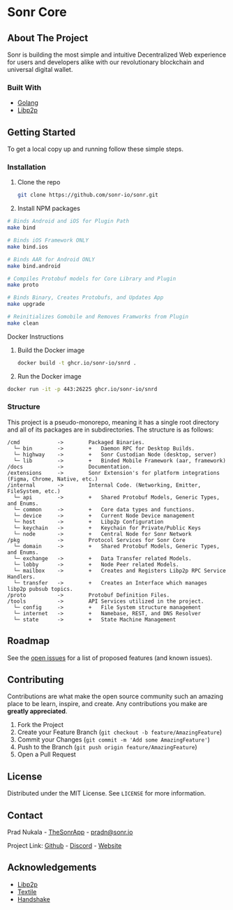 # Sonr Core

## About The Project

Sonr is building the most simple and intuitive Decentralized Web experience for users and developers alike with our revolutionary blockchain and universal digital wallet.

### Built With

- [Golang](https://go.dev)
- [Libp2p](https://libp2p.io)

<!-- GETTING STARTED -->

## Getting Started

To get a local copy up and running follow these simple steps.

### Installation

1. Clone the repo

   ```sh
   git clone https://github.com/sonr-io/sonr.git
   ```

2. Install NPM packages

  ```bash
  # Binds Android and iOS for Plugin Path
  make bind

  # Binds iOS Framework ONLY
  make bind.ios

  # Binds AAR for Android ONLY
  make bind.android

  # Compiles Protobuf models for Core Library and Plugin
  make proto

  # Binds Binary, Creates Protobufs, and Updates App
  make upgrade

  # Reinitializes Gomobile and Removes Framworks from Plugin
  make clean
  ```

Docker Instructions

1. Build the Docker image

   ```sh
   docker build -t ghcr.io/sonr-io/snrd .
   ```

2. Run the Docker image

  ```sh
  docker run -it -p 443:26225 ghcr.io/sonr-io/snrd
  ```

### Structure

This project is a pseudo-monorepo, meaning it has a single root directory and all of its packages are in subdirectories. The structure is as follows:

``` text
/cmd            ->        Packaged Binaries.
  └─ bin        ->        +   Daemon RPC for Desktop Builds.
  └─ highway    ->        +   Sonr Custodian Node (desktop, server)
  └─ lib        ->        +   Binded Mobile Framework (aar, framework)
/docs           ->        Documentation.
/extensions     ->        Sonr Extension's for platform integrations (Figma, Chrome, Native, etc.)
/internal       ->        Internal Code. (Networking, Emitter, FileSystem, etc.)
  └─ api        ->        +   Shared Protobuf Models, Generic Types, and Enums.
  └─ common     ->        +   Core data types and functions.
  └─ device     ->        +   Current Node Device management
  └─ host       ->        +   Libp2p Configuration
  └─ keychain   ->        +   Keychain for Private/Public Keys
  └─ node       ->        +   Central Node for Sonr Network
/pkg            ->        Protocol Services for Sonr Core
  └─ domain     ->        +   Shared Protobuf Models, Generic Types, and Enums.
  └─ exchange   ->        +   Data Transfer related Models.
  └─ lobby      ->        +   Node Peer related Models.
  └─ mailbox    ->        +   Creates and Registers Libp2p RPC Service Handlers.
  └─ transfer   ->        +   Creates an Interface which manages libp2p pubsub topics.
/proto          ->        Protobuf Definition Files.
/tools          ->        API Services utilized in the project.
  └─ config     ->        +   File System structure management
  └─ internet   ->        +   Namebase, REST, and DNS Resolver
  └─ state      ->        +   State Machine Management
```

<!-- ROADMAP -->

## Roadmap

See the [open issues](https://github.com/sonr-io/core/issues) for a list of proposed features (and known issues).

<!-- CONTRIBUTING -->

## Contributing

Contributions are what make the open source community such an amazing place to be learn, inspire, and create. Any contributions you make are **greatly appreciated**.

1. Fork the Project
2. Create your Feature Branch (`git checkout -b feature/AmazingFeature`)
3. Commit your Changes (`git commit -m 'Add some AmazingFeature'`)
4. Push to the Branch (`git push origin feature/AmazingFeature`)
5. Open a Pull Request

<!-- LICENSE -->

## License

Distributed under the MIT License. See `LICENSE` for more information.

<!-- CONTACT -->

## Contact

Prad Nukala - [TheSonrApp](https://twitter.com/TheSonrApp) - pradn@sonr.io

Project Link: [Github](https://github.com/sonr-io/core) - [Discord](https://sonr.io) - [Website](https://sonr.io)

<!-- ACKNOWLEDGEMENTS -->

## Acknowledgements

- [Libp2p](https://libp2p.io/)
- [Textile](https://www.textile.io/)
- [Handshake](https://handshake.org/)

<!-- MARKDOWN LINKS & IMAGES -->
<!-- https://www.markdownguide.org/basic-syntax/#reference-style-links -->

[contributors-shield]: https://img.shields.io/github/contributors/sonr-io/core.svg?style=for-the-badge
[contributors-url]: https://github.com/sonr-io/core/graphs/contributors
[forks-shield]: https://img.shields.io/github/forks/sonr-io/core.svg?style=for-the-badge
[forks-url]: https://github.com/sonr-io/core/network/members
